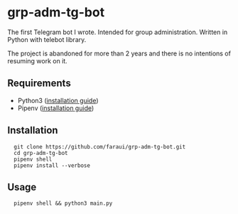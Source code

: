 # grp-adm-tg-bot
  The first Telegram bot I wrote. Intended for group administration. Written in Python with telebot library.

  The project is abandoned for more than 2 years and there is no intentions of resuming work on it.
## Requirements
  - Python3 ([installation guide](https://wiki.python.org/moin/BeginnersGuide/Download))
  - Pipenv ([installation guide](https://docs.pipenv.org/install/#installing-pipenv))

## Installation
  ```
    git clone https://github.com/faraui/grp-adm-tg-bot.git
    cd grp-adm-tg-bot
    pipenv shell
    pipenv install --verbose
  ```

## Usage
  ```
    pipenv shell && python3 main.py
  ```

